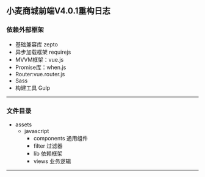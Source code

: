 小麦商城前端V4.0.1重构日志
--------------------------

### 依赖外部框架

-	基础兼容库 zepto
-	异步加载框架 requirejs
-	MVVM框架：vue.js
-	Promise库：when.js
-	Router:vue.router.js
-	Sass
-	构建工具 Gulp

---

### 文件目录

-	assets
	-	javascript
		-	components 通用组件
		-	filter 过滤器
		-	lib 依赖框架
		-	views 业务逻辑

---
